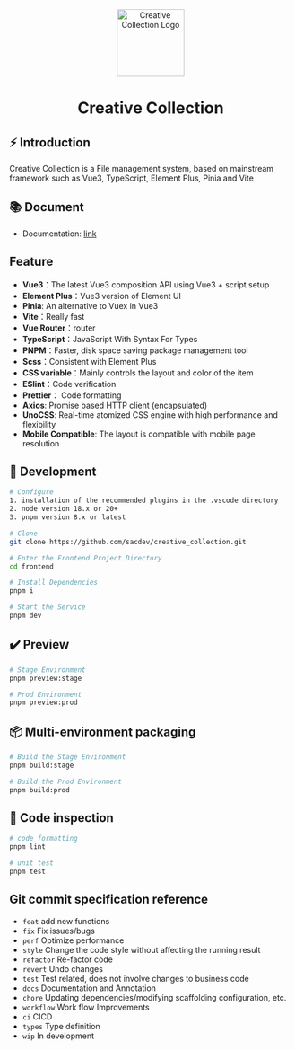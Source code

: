 <div align="center">
  <img alt="Creative Collection Logo" width="120" height="120" src="./src/assets/layouts/logo.png">
  <h1>Creative Collection</h1>
</div>

## ⚡ Introduction

Creative Collection is a File management system, based on mainstream framework such as Vue3, TypeScript, Element Plus, Pinia and Vite

## 📚 Document

- Documentation: [link]()

## Feature

- **Vue3**：The latest Vue3 composition API using Vue3 + script setup
- **Element Plus**：Vue3 version of Element UI
- **Pinia**: An alternative to Vuex in Vue3
- **Vite**：Really fast
- **Vue Router**：router
- **TypeScript**：JavaScript With Syntax For Types
- **PNPM**：Faster, disk space saving package management tool
- **Scss**：Consistent with Element Plus
- **CSS variable**：Mainly controls the layout and color of the item
- **ESlint**：Code verification
- **Prettier**： Code formatting
- **Axios**: Promise based HTTP client (encapsulated)
- **UnoCSS**: Real-time atomized CSS engine with high performance and flexibility
- **Mobile Compatible**: The layout is compatible with mobile page resolution

## 🚀 Development

```bash
# Configure
1. installation of the recommended plugins in the .vscode directory
2. node version 18.x or 20+
3. pnpm version 8.x or latest

# Clone
git clone https://github.com/sacdev/creative_collection.git

# Enter the Frontend Project Directory
cd frontend

# Install Dependencies
pnpm i

# Start the Service
pnpm dev
```

## ✔️ Preview

```bash
# Stage Environment
pnpm preview:stage

# Prod Environment
pnpm preview:prod
```

## 📦️ Multi-environment packaging

```bash
# Build the Stage Environment
pnpm build:stage

# Build the Prod Environment
pnpm build:prod
```

## 🔧 Code inspection

```bash
# code formatting
pnpm lint

# unit test
pnpm test
```

## Git commit specification reference

- `feat` add new functions
- `fix` Fix issues/bugs
- `perf` Optimize performance
- `style` Change the code style without affecting the running result
- `refactor` Re-factor code
- `revert` Undo changes
- `test` Test related, does not involve changes to business code
- `docs` Documentation and Annotation
- `chore` Updating dependencies/modifying scaffolding configuration, etc.
- `workflow` Work flow Improvements
- `ci` CICD
- `types` Type definition
- `wip` In development
